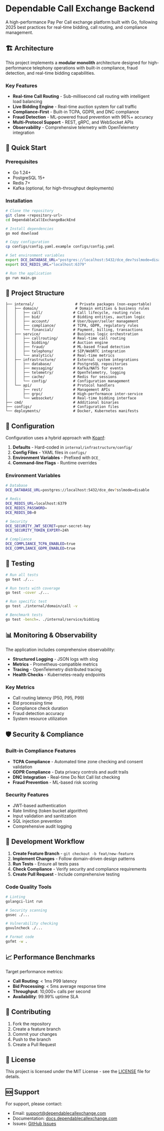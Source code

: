 # Dependable Call Exchange Backend

A high-performance Pay Per Call exchange platform built with Go, following 2025 best practices for real-time bidding, call routing, and compliance management.

## 🏗️ Architecture

This project implements a **modular monolith** architecture designed for high-performance telephony operations with built-in compliance, fraud detection, and real-time bidding capabilities.

### Key Features

- **Real-time Call Routing** - Sub-millisecond call routing with intelligent load balancing
- **Live Bidding Engine** - Real-time auction system for call traffic
- **Compliance-First** - Built-in TCPA, GDPR, and DNC compliance
- **Fraud Detection** - ML-powered fraud prevention with 96%+ accuracy
- **Multi-Protocol Support** - REST, gRPC, and WebSocket APIs
- **Observability** - Comprehensive telemetry with OpenTelemetry integration

## 🚀 Quick Start

### Prerequisites

- Go 1.24+
- PostgreSQL 15+
- Redis 7+
- Kafka (optional, for high-throughput deployments)

### Installation

```bash
# Clone the repository
git clone <repository-url>
cd DependableCallExchangeBackEnd

# Install dependencies
go mod download

# Copy configuration
cp configs/config.yaml.example configs/config.yaml

# Set environment variables
export DCE_DATABASE_URL="postgres://localhost:5432/dce_dev?sslmode=disable"
export DCE_REDIS_URL="localhost:6379"

# Run the application
go run main.go
```

## 📁 Project Structure

```
├── internal/                   # Private packages (non-exportable)
│   ├── domain/                 # Domain entities & business rules
│   │   ├── call/              # Call lifecycle, routing rules
│   │   ├── bid/               # Bidding entities, auction logic
│   │   ├── account/           # User/buyer/seller management
│   │   ├── compliance/        # TCPA, GDPR, regulatory rules
│   │   └── financial/         # Payment, billing, transactions
│   ├── service/               # Business logic orchestration
│   │   ├── callrouting/       # Real-time call routing
│   │   ├── bidding/           # Auction engine
│   │   ├── fraud/             # ML-based fraud detection
│   │   ├── telephony/         # SIP/WebRTC integration
│   │   └── analytics/         # Real-time metrics
│   ├── infrastructure/        # External system integrations
│   │   ├── database/          # PostgreSQL repositories
│   │   ├── messaging/         # Kafka/NATS for events
│   │   ├── telemetry/         # OpenTelemetry, logging
│   │   ├── cache/             # Redis for sessions
│   │   └── config/            # Configuration management
│   └── api/                   # Protocol handlers
│       ├── rest/              # Management APIs
│       ├── grpc/              # High-performance inter-service
│       └── websocket/         # Real-time bidding interface
├── cmd/                       # Additional binaries
├── configs/                   # Configuration files
└── deployments/               # Docker, Kubernetes manifests
```

## 🔧 Configuration

Configuration uses a hybrid approach with [Koanf](https://github.com/knadh/koanf):

1. **Defaults** - Hard-coded in `internal/infrastructure/config/`
2. **Config Files** - YAML files in `configs/`
3. **Environment Variables** - Prefixed with `DCE_`
4. **Command-line Flags** - Runtime overrides

### Environment Variables

```bash
# Database
DCE_DATABASE_URL=postgres://localhost:5432/dce_dev?sslmode=disable

# Redis
DCE_REDIS_URL=localhost:6379
DCE_REDIS_PASSWORD=
DCE_REDIS_DB=0

# Security
DCE_SECURITY_JWT_SECRET=your-secret-key
DCE_SECURITY_TOKEN_EXPIRY=24h

# Compliance
DCE_COMPLIANCE_TCPA_ENABLED=true
DCE_COMPLIANCE_GDPR_ENABLED=true
```

## 🧪 Testing

```bash
# Run all tests
go test ./...

# Run tests with coverage
go test -cover ./...

# Run specific test
go test ./internal/domain/call -v

# Benchmark tests
go test -bench=. ./internal/service/bidding
```

## 📊 Monitoring & Observability

The application includes comprehensive observability:

- **Structured Logging** - JSON logs with slog
- **Metrics** - Prometheus-compatible metrics
- **Tracing** - OpenTelemetry distributed tracing
- **Health Checks** - Kubernetes-ready endpoints

### Key Metrics

- Call routing latency (P50, P95, P99)
- Bid processing time
- Compliance check duration
- Fraud detection accuracy
- System resource utilization

## 🛡️ Security & Compliance

### Built-in Compliance Features

- **TCPA Compliance** - Automated time zone checking and consent validation
- **GDPR Compliance** - Data privacy controls and audit trails
- **DNC Integration** - Real-time Do Not Call list checking
- **Fraud Prevention** - ML-based risk scoring

### Security Features

- JWT-based authentication
- Rate limiting (token bucket algorithm)
- Input validation and sanitization
- SQL injection prevention
- Comprehensive audit logging

## 🔄 Development Workflow

1. **Create Feature Branch** - `git checkout -b feat/new-feature`
2. **Implement Changes** - Follow domain-driven design patterns
3. **Run Tests** - Ensure all tests pass
4. **Check Compliance** - Verify security and compliance requirements
5. **Create Pull Request** - Include comprehensive testing

### Code Quality Tools

```bash
# Linting
golangci-lint run

# Security scanning
gosec ./...

# Vulnerability checking
govulncheck ./...

# Format code
gofmt -w .
```

## 📈 Performance Benchmarks

Target performance metrics:

- **Call Routing**: < 1ms P99 latency
- **Bid Processing**: < 5ms average response time
- **Throughput**: 10,000+ calls per second
- **Availability**: 99.99% uptime SLA

## 🤝 Contributing

1. Fork the repository
2. Create a feature branch
3. Commit your changes
4. Push to the branch
5. Create a Pull Request

## 📄 License

This project is licensed under the MIT License - see the [LICENSE](LICENSE) file for details.

## 🆘 Support

For support, please contact:
- Email: support@dependablecallexchange.com
- Documentation: [docs.dependablecallexchange.com](https://docs.dependablecallexchange.com)
- Issues: [GitHub Issues](https://github.com/your-org/dependable-call-exchange-backend/issues)